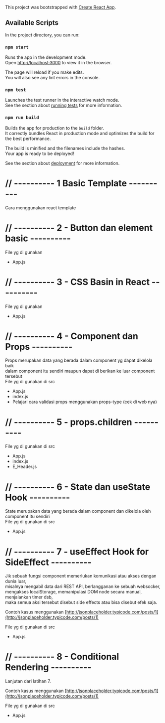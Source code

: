 This project was bootstrapped with [Create React App](https://github.com/facebook/create-react-app).

## Available Scripts

In the project directory, you can run:

### `npm start`

Runs the app in the development mode.<br />
Open [http://localhost:3000](http://localhost:3000) to view it in the browser.

The page will reload if you make edits.<br />
You will also see any lint errors in the console.

### `npm test`

Launches the test runner in the interactive watch mode.<br />
See the section about [running tests](https://facebook.github.io/create-react-app/docs/running-tests) for more information.

### `npm run build`

Builds the app for production to the `build` folder.<br />
It correctly bundles React in production mode and optimizes the build for the best performance.

The build is minified and the filenames include the hashes.<br />
Your app is ready to be deployed!

See the section about [deployment](https://facebook.github.io/create-react-app/docs/deployment) for more information.

# // ---------- 1 Basic Template ----------
Cara menggunakan react template

# // ---------- 2 - Button dan element basic ----------
File yg di gunakan
- App.js

# // ---------- 3 - CSS Basin in React ----------
File yg di gunakan
- App.js

# // ---------- 4 - Component dan Props ----------
Props merupakan data yang berada dalam component yg dapat dikelola baik<br />
dalam component itu sendiri maupun dapat di berikan ke luar component tersebut<br />
File yg di gunakan di src
- App.js
- index.js
- Pelajari cara validasi props menggunakan props-type (cek di web nya)

# // ---------- 5 - props.children ----------
File yg di gunakan di src
- App.js
- index.js
- E_Header.js

# // ---------- 6 - State dan useState Hook ----------
State merupakan data yang berada dalam component dan dikelola oleh component itu sendiri<br />
File yg di gunakan di src
- App.js

# // ---------- 7 - useEffect Hook for SideEffect ----------
Jik sebuah fungsi component memerlukan komunikasi atau akses dengan dunia luar,<br />
misalnya mengabil data dari REST API, berlangganan ke sebuah websocker,<br />
mengakses localStorage, memanipulasi DOM node secara manual, menjalankan timer dsb,<br />
maka semua aksi tersebut disebut side effects atau bisa disebut efek saja.<br />

Contoh kasus menggunakan
[http://jsonplaceholder.typicode.com/posts/1](http://jsonplaceholder.typicode.com/posts/1)

File yg di gunakan di src
- App.js

# // ---------- 8 - Conditional Rendering ----------
Lanjutan dari latihan 7.<br />

Contoh kasus menggunakan
[http://jsonplaceholder.typicode.com/posts/1](http://jsonplaceholder.typicode.com/posts/1)

File yg di gunakan di src
- App.js